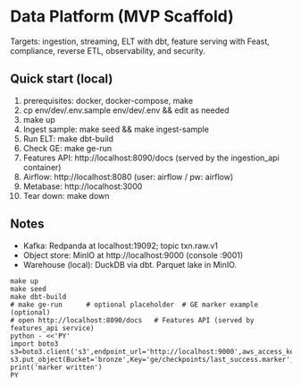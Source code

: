 # Data Platform (MVP Scaffold)
Targets: ingestion, streaming, ELT with dbt, feature serving with Feast, compliance, reverse ETL, observability, and security.

## Quick start (local)
1) prerequisites: docker, docker-compose, make
2) cp env/dev/.env.sample env/dev/.env && edit as needed
3) make up
4) Ingest sample: make seed && make ingest-sample
5) Run ELT: make dbt-build
6) Check GE: make ge-run
7) Features API: http://localhost:8090/docs  (served by the ingestion_api container)
8) Airflow: http://localhost:8080  (user: airflow / pw: airflow)
9) Metabase: http://localhost:3000
10) Tear down: make down

## Notes
- Kafka: Redpanda at localhost:19092; topic txn.raw.v1
- Object store: MinIO at http://localhost:9000 (console :9001)
- Warehouse (local): DuckDB via dbt. Parquet lake in MinIO.


```
make up
make seed
make dbt-build
# make ge-run      # optional placeholder  # GE marker example (optional)
# open http://localhost:8090/docs   # Features API (served by features_api service)
python - <<'PY'
import boto3
s3=boto3.client('s3',endpoint_url='http://localhost:9000',aws_access_key_id='minio',aws_secret_access_key='minio123')
s3.put_object(Bucket='bronze',Key='ge/checkpoints/last_success.marker',Body=b'ok')
print('marker written')
PY
```
